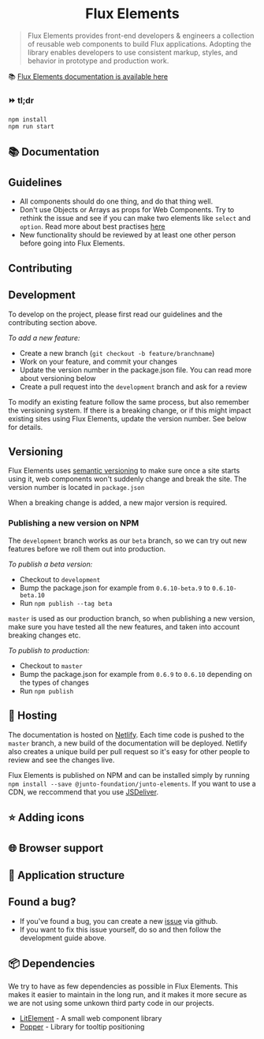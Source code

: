 <h1 align="center">
  Flux Elements
</h1>

> Flux Elements provides front-end developers & engineers a collection of reusable web components to build Flux applications. Adopting the library enables developers to use consistent markup, styles, and behavior in prototype and production work.

📚 [Flux Elements documentation is available here](https://junto-elements.netlify.com/)

### ⏩ tl;dr

```
npm install
npm run start
```

## 📚 Documentation

## Guidelines

- All components should do one thing, and do that thing well.
- Don't use Objects or Arrays as props for Web Components. Try to rethink the issue and see if you can make two elements like `select` and `option`. Read more about best practises [here](https://developers.google.com/web/fundamentals/web-components/best-practices)
- New functionality should be reviewed by at least one other person before going into Flux Elements.

## Contributing

## Development

To develop on the project, please first read our guidelines and the contributing section above.

_To add a new feature:_

- Create a new branch (`git checkout -b feature/branchname`)
- Work on your feature, and commit your changes
- Update the version number in the package.json file. You can read more about versioning below
- Create a pull request into the `development` branch and ask for a review

To modify an existing feature follow the same process, but also remember the versioning system. If there is a breaking change, or if this might impact existing sites using Flux Elements, update the version number. See below for details.

## Versioning

Flux Elements uses [semantic versioning](http://semver.org/) to make sure once a site starts using it, web components won't suddenly change and break the site. The version number is located in `package.json`

When a breaking change is added, a new major version is required.

### Publishing a new version on NPM

The `development` branch works as our `beta` branch, so we can try out new features before we roll them out into production.

_To publish a beta version:_

- Checkout to `development`
- Bump the package.json for example from `0.6.10-beta.9` to `0.6.10-beta.10`
- Run `npm publish --tag beta`

`master` is used as our production branch, so when publishing a new version, make sure you have tested all the new features, and taken into account breaking changes etc.

_To publish to production:_

- Checkout to `master`
- Bump the package.json for example from `0.6.9` to `0.6.10` depending on the types of changes
- Run `npm publish`

## 🔨 Hosting

The documentation is hosted on [Netlify](https://netlify.com). Each time code is pushed to the `master` branch, a new build of the documentation will be deployed. Netlify also creates a unique build per pull request so it's easy for other people to review and see the changes live.

Flux Elements is published on NPM and can be installed simply by running `npm install --save @junto-foundation/junto-elements`. If you want to use a CDN, we reccommend that you use [JSDeliver](https://www.jsdelivr.com/).

## ⭐ Adding icons

## 🌐 Browser support

## 📂 Application structure

## Found a bug?

- If you've found a bug, you can create a new [issue](https://github.com/junto/junto-elements/issues) via github.
- If you want to fix this issue yourself, do so and then follow the development guide above.

## 📦 Dependencies

We try to have as few dependencies as possible in Flux Elements. This makes it easier to maintain in the long run, and it makes it more secure as we are not using some unkown third party code in our projects.

- [LitElement](https://github.com/Polymer/lit-element) - A small web component library
- [Popper](https://popper.js.org/docs/v2/) - Library for tooltip positioning
